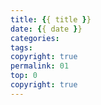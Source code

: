 ```yaml
---
title: {{ title }}
date: {{ date }}
categories:
tags:
copyright: true
permalink: 01
top: 0
copyright: true
---
```

